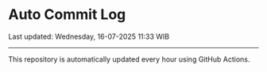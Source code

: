 # Auto Commit Log

Last updated: Wednesday, 16-07-2025 11:33 WIB

---

This repository is automatically updated every hour using GitHub Actions.
